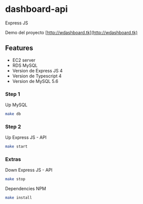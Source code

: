 # dashboard-api
Express JS

Demo del proyecto [http://wdashboard.tk](http://wdashboard.tk) 

## Features

- EC2 server
- RDS MySQL
- Version de Express JS 4
- Version de Typescript 4
- Version de MySQL 5.6

### Step 1
Up MySQL
```sh
make db
```

### Step 2
Up Express JS - API
```sh
make start
```

### Extras
Down Express JS - API
```sh
make stop
```

Dependencies NPM
```sh
make install
```